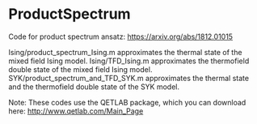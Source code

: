 # ProductSpectrum
Code for product spectrum ansatz: https://arxiv.org/abs/1812.01015

Ising/product_spectrum_Ising.m approximates the thermal state of the mixed field Ising model. 
Ising/TFD_Ising.m approximates the thermofield double state of the mixed field Ising model. 
SYK/product_spectrum_and_TFD_SYK.m approximates the thermal state and the thermofield double state of the SYK model.

Note: These codes use the QETLAB package, which you can download here: http://www.qetlab.com/Main_Page
